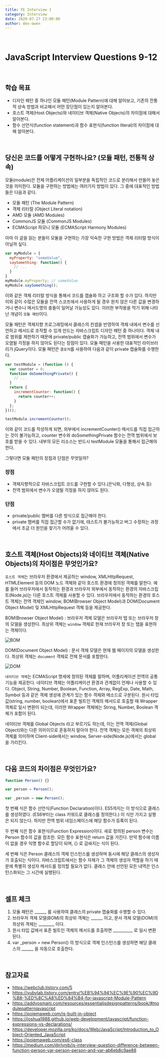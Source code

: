 ```yaml
---
title: FE Interview 1
category: Interview
date: 2020-07-27 23:00:00
author: dev-owen
---
```


<br>

# JavaScript Interview Questions 9-12

<br>

## 학습 목표

- 디자인 패턴 중 하나인 모듈 패턴(Module Pattern)에 대해 알아보고, 기존의 전통적 상속 방법과 비교해서 어떤 장단점이 있는지 알아본다.
- 호스트 객체(Host Objects)와 네이티브 객체(Native Objects)의 차이점에 대해서 알아본다.
- 함수 선언식(function statement)과 함수 표현식(function literal)의 차이점에 대해 알아본다.

<br>

## 당신은 코드를 어떻게 구현하나요? (모듈 패턴, 전통적 상속)

모듈(module)은 전체 어플리케이션의 일부분을 독립적인 코드로 분리해서 만들어 놓은 것을 의미한다. 모듈을 구현하는 방법에는 여러가지 방법이 있다. 
그 중에 대표적인 방법들은 다음과 같다.

- 모듈 패턴 (The Module Pattern)
- 객체 리터럴 (Object Literal notation)
- AMD 모듈 (AMD Modules)
- CommonJS 모듈 (CommonJS Modules)
- ECMAScript 하모니 모듈 (ECMAScript Harmony Modules)

아마 이 글을 읽는 분들이 모듈을 구현하는 가장 익숙한 구현 방법은 객체 리터럴 방식이 아닐까 싶다.

```javascript
var myModule = {
  myProperty: "someValue",
  saySomething: function() {
    // ...
  }  	
}
myModule.myProperty; // someValue
myModule.saySomething();
```

이와 같은 객체 리터럴 방식을 통해서 코드를 캡슐화 하고 구조화 할 수가 있다. 하지만 이와 같이 수많은 모듈을 전역 스코프에서 사용하게 될 경우 
원치 않은 다른 값을 변경하거나 변수나 메서드명의 충돌이 일어날 가능성도 있다. 이러한 부작용을 막기 위해 나타난 개념이 `모듈 패턴`이다.

모듈 패턴은 객체지향 프로그래밍에서 클래스의 컨셉을 반영하여 객체 내에서 변수를 선언하고 메서드로 조작할 수 있게 만드는 자바스크립트 디자인 패턴 중 하나이다. 
객체 내로 범위를 제한하기 때문에 private/public 캡슐화가 가능하고, 전역 범위에서 변수가 오염될 걱정을 하지 않아도 된다는 장점이 있다. 
모듈 패턴을 사용한 대표적인 라이브러리가 jQuery이다. 모듈 패턴은 `클로저`를 사용하여 다음과 같이 private 캡슐화를 수행한다.

```javascript
var testModule = (function () {
  var counter = 0;
  function doSomethingPrivate() {
    // ...
  }
  return {
    incrementCounter: function() {
      return counter++;
    }
  };   
})();

testModule.incrementCounter();
```

이와 같이 코드를 작성하게 되면, 외부에서 incrementCounter() 메서드를 직접 접근하는 것이 불가능하고, counter 변수와 doSomethingPrivate 함수는 전역 범위에서 보호를 받을 수 있다. 
내부의 모든 리소스는 반드시 testModule 모듈을 통해서 접근해야 한다. 

그렇다면 모듈 패턴의 장점과 단점은 무엇일까?

### 장점

- 객체지향적으로 자바스크립트 코드를 구현할 수 있다.(은닉화, 다형성, 상속 등)
- 전역 범위에서 변수가 오염될 걱정을 하지 않아도 된다.

### 단점

- private/public 멤버를 다른 방식으로 접근해야 한다.
- private 멤버를 직접 접근할 수가 없기에, 테스트가 불가능하고 버그 수정하는 과정에서 조금 더 원인을 찾기가 어려울 수 있다.

<br>

## 호스트 객체(Host Objects)와 네이티브 객체(Native Objects)의 차이점은 무엇인가요?

`호스트 객체`는 브라우저 환경에서 제공하는 window, XMLHttpRequest, HTMLElement 등의 DOM 노드 객체와 같이 호스트 환경에 정의된 객체를 말한다. 
예를 들어 브라우저에서 동작하는 환경과 브라우저 외부에서 동작하는 환경의 자바스크립트(Node.js)는 다른 호스트 객체를 사용할 수 있다. 
브라우저에서 동작하는 환경의 호스트 객체는 전역 객체인 window, BOM(Browser Object Model)과 DOM(Document Object Model) 및 XMLHttpRequest 객체 등을 제공한다.

BOM(Browser Object Model) : 브라우저 객체 모델은 브라우저 탭 또는 브라우저 창의 모델을 생성한다. 최상위 객체는 `window` 객체로 현재 브라우저 창 또는 탭을 표현하는 객체이다.

![BOM](https://poiemaweb.com/img/BOM.png)

DOM(Document Object Model) : 문서 객체 모델은 현재 웹 페이지의 모델을 생성한다. 최상위 객체는 `document` 객체로 전체 문서를 포함한다.

![DOM](https://poiemaweb.com/img/DOM.png)

`네이티브 객체`는 ECMAScript 명세에 정의된 객체를 말하며, 어플리케이션 전역의 공통 기능을 제공한다. 네이티브 객체는 어플리케이션 환경과 관계없이 언제나 사용할 수 있다. 
Object, String, Number, Boolean, Function, Array, RegExp, Date, Math, Symbol 등과 같은 객체 생성에 관계가 있는 함수 객체와 메소드로 구분된다. 
원시 타입 값(string, number, boolean)에서 표준 빌트인 객체의 메서드로 호출할 때 Wrapper 객체로 일시 변환이 되는데, 이러한 Wrapper 객체에는 String, Number, Boolean 객체가 포함이 된다.

네이티브 객체를 Global Objects 라고 부르기도 하는데, 이는 전역 객체(Global Object)와는 다른 의미이므로 혼동하지 말아야 한다. 
전역 객체는 모든 객체의 최상위 객체를 의미하며 Client-side에서는 window, Server-side(Node.js)에서는 global을 가리킨다.

<br>

## 다음 코드의 차이점은 무엇인가요?
```javascript
function Person() {}

var person = Person();

var _person = new Person();
```

첫 번째 식은 함수 선언식(Function Declaration)이다. ES5까지는 이 방식으로 클래스를 생성하였다. (ES6부터는 class 키워드로 클래스를 정의한다.)
이 식만 가지고 실행은 되지 않는다. 하지만 전역 범위 네임스페이스에 해당 함수가 등록이 된다. 

두 번째 식은 함수 표현식(Function Expression)이다. 새로 정의된 person 변수는 Person 함수의 값을 참조한. 모든 함수 표현식은 return 값을 가진다.
만약 함수에 이름이 없을 경우 익명 함수로 할당이 되며, {} 로 감싸지는 식이 된다.

세 번째 식은 Person 클래스의 객체 인스턴스를 생성하며 동시에 해당 클래스의 생성자가 호출되는 식이다.
자바스크립트에서는 함수 자체가 그 객체의 생성자 역할을 하기 때문에 특별히 생성자 메서드를 정의할 필요가 없다. 클래스 안에 선언된 모든 내역은 인스턴스화되는 그 시간에 실행된다.

<br>

## 셀프 체크

1. 모듈 패턴은 ______ 를 사용하여 클래스의 private 캡슐화를 수행할 수 있다.
2. 브라우저 객체 모델(BOM)의 최상위 객체는 ______ 이고, 문서 객체 모델(DOM)의 최상위 객체는 ________ 이다.
3. 원시 타입 값에서 표준 빌트인 객체의 메서드를 호출하면 __________ 로 일시 변환된다.
4. var _person = new Person() 의 방식으로 객체 인스턴스를 생성하면 해당 클래스의 ______ 을 자동으로 호출한다.

<br>

## 참고자료

- https://webclub.tistory.com/5
- https://yubylab.tistory.com/entry/%EB%94%94%EC%9E%90%EC%9D%B8-%ED%8C%A8%ED%84%B4-for-javascript-Module-Pattern
- https://addyosmani.com/resources/essentialjsdesignpatterns/book/#modulepatternjavascript
- https://poiemaweb.com/js-built-in-object
- https://joshua1988.github.io/web-development/javascript/function-expressions-vs-declarations/
- https://developer.mozilla.org/ko/docs/Web/JavaScript/Introduction_to_Object-Oriented_JavaScript
- https://poiemaweb.com/es6-class
- https://medium.com/@rlynjb/js-interview-question-difference-between-function-person-var-person-person-and-var-ab6eb8c9ae88
